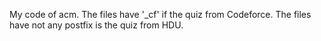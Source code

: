 My code of acm.
The files have '_cf' if the quiz from Codeforce.
The files have not any postfix is the quiz from HDU.
